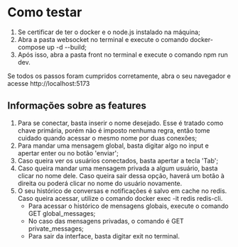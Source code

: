 # Como testar

1. Se certificar de ter o docker e o node.js instalado na máquina;
2. Abra a pasta websocket no terminal e execute o comando docker-compose up -d --build;
3. Após isso, abra a pasta front no terminal e execute o comando npm run dev.

Se todos os passos foram cumpridos corretamente, abra o seu navegador e acesse http://localhost:5173  

## Informações sobre as features

1. Para se conectar, basta inserir o nome desejado. Esse é tratado como chave primária, porém não é imposto nenhuma regra, então tome cuidado quando acessar o mesmo nome por duas conexões;
2. Para mandar uma mensagem global, basta digitar algo no input e apertar enter ou no botão 'enviar';
3. Caso queira ver os usuários conectados, basta apertar a tecla 'Tab';
4. Caso queira mandar uma mensagem privada a algum usuário, basta clicar no nome dele. Caso queira sair dessa opção, haverá um botão à direita ou poderá clicar no nome do usuário novamente.
5. O seu histórico de conversas e notificações é salvo em cache no redis. Caso queira acessar, utilize o comando docker exec -it redis redis-cli.
   * Para acessar o histórico de mensagens globais, execute o comando GET global_messages;
   * No caso das mensagens privadas, o comando é GET private_messages;
   * Para sair da interface, basta digitar exit no terminal.
